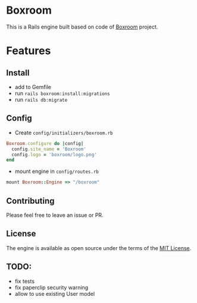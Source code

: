 # Boxroom
This is a Rails engine built based on code of [Boxroom](https://github.com/mischa78/boxroom) project.

# Features


## Install
- add to Gemfile
- run `rails boxroom:install:migrations`
- run `rails db:migrate`

## Config
- Create `config/initializers/boxroom.rb`
```ruby
Boxroom.configure do |config|
  config.site_name = 'Boxroom'
  config.logo = 'boxroom/logo.png'
end
```
- mount engine in `config/routes.rb`
```ruby
mount Boxroom::Engine => "/boxroom"
```

## Contributing
Please feel free to leave an issue or PR.

## License
The engine is available as open source under the terms of the [MIT License](http://opensource.org/licenses/MIT).

## TODO:
- fix tests
- fix paperclip security warning
- allow to use existing User model
